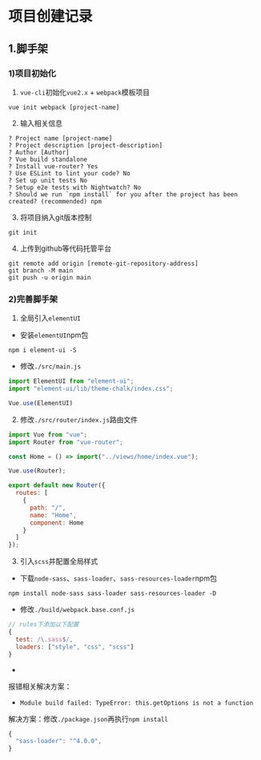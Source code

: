 # 项目创建记录

## 1.脚手架

### 1)项目初始化

1. `vue-cli`初始化`vue2.x` + `webpack`模板项目

```shell
vue init webpack [project-name]
```

2. 输入相关信息

```shell
? Project name [project-name]
? Project description [project-description]
? Author [Author]
? Vue build standalone
? Install vue-router? Yes
? Use ESLint to lint your code? No
? Set up unit tests No
? Setup e2e tests with Nightwatch? No
? Should we run `npm install` for you after the project has been created? (recommended) npm
```

3. 将项目纳入git版本控制

```shell
git init
```

4. 上传到github等代码托管平台

```shell
git remote add origin [remote-git-repository-address]
git branch -M main
git push -u origin main
```

### 2)完善脚手架

1. 全局引入`elementUI`

- 安装`elementUI`npm包

```shell
npm i element-ui -S
```

- 修改`./src/main.js`

```javascript
import ElementUI from "element-ui";
import "element-ui/lib/theme-chalk/index.css";

Vue.use(ElementUI)
```

2. 修改`./src/router/index.js`路由文件

```javascript
import Vue from "vue";
import Router from "vue-router";

const Home = () => import("../views/home/index.vue");

Vue.use(Router);

export default new Router({
  routes: [
    {
      path: "/",
      name: "Home",
      component: Home
    }
  ]
});
```

3. 引入`scss`并配置全局样式

- 下载`node-sass`、`sass-loader`、`sass-resources-loader`npm包

```shell
npm install node-sass sass-loader sass-resources-loader -D
```

- 修改`./build/webpack.base.conf.js`

```javascript
// rules下添加以下配置
{
  test: /\.sass$/,
  loaders: ["style", "css", "scss"]
}
```

-

报错相关解决方案：

- `Module build failed: TypeError: this.getOptions is not a function`

解决方案：修改`./package.json`再执行`npm install`

```javascript
{
  "sass-loader": "^4.0.0",
}
```
